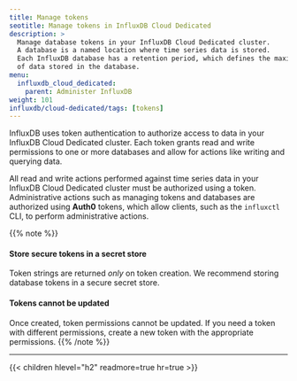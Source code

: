 ```yaml
---
title: Manage tokens
seotitle: Manage tokens in InfluxDB Cloud Dedicated
description: >
  Manage database tokens in your InfluxDB Cloud Dedicated cluster.
  A database is a named location where time series data is stored.
  Each InfluxDB database has a retention period, which defines the maximum age
  of data stored in the database.
menu:
  influxdb_cloud_dedicated:
    parent: Administer InfluxDB
weight: 101
influxdb/cloud-dedicated/tags: [tokens]
---
```


InfluxDB uses token authentication to authorize access to data in your InfluxDB
Cloud Dedicated cluster. Each token grants read and write permissions to one or
more databases and allow for actions like writing and querying data.

All read and write actions performed against time series data in your InfluxDB
Cloud Dedicated cluster must be authorized using a token. Administrative actions
such as managing tokens and databases are authorized using **Auth0** tokens, 
which allow clients, such as the `influxctl` CLI, to perform administrative
actions.

{{% note %}}
#### Store secure tokens in a secret store

Token strings are returned _only_ on token creation.
We recommend storing database tokens in a secure secret store.

#### Tokens cannot be updated

Once created, token permissions cannot be updated.
If you need a token with different permissions, create a new token with the
appropriate permissions.
{{% /note %}}

---

{{< children hlevel="h2" readmore=true hr=true >}}
